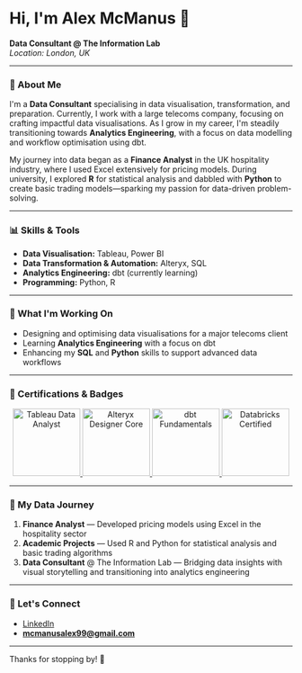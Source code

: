 # Hi, I'm Alex McManus 👋

**Data Consultant @ The Information Lab**  
*Location: London, UK*

---

### 🌟 About Me

I'm a **Data Consultant** specialising in data visualisation, transformation, and preparation. Currently, I work with a large telecoms company, focusing on crafting impactful data visualisations. As I grow in my career, I'm steadily transitioning towards **Analytics Engineering**, with a focus on data modelling and workflow optimisation using dbt.

My journey into data began as a **Finance Analyst** in the UK hospitality industry, where I used Excel extensively for pricing models. During university, I explored **R** for statistical analysis and dabbled with **Python** to create basic trading models—sparking my passion for data-driven problem-solving.

---

### 📊 Skills & Tools

- **Data Visualisation:** Tableau, Power BI  
- **Data Transformation & Automation:** Alteryx, SQL  
- **Analytics Engineering:** dbt (currently learning)  
- **Programming:** Python, R  

---

### 🚀 What I'm Working On

- Designing and optimising data visualisations for a major telecoms client
- Learning **Analytics Engineering** with a focus on dbt
- Enhancing my **SQL** and **Python** skills to support advanced data workflows

---

### 🏅 Certifications & Badges

<p align="center">
  <a href="https://www.credly.com/badges/f290b36d-bfbf-417f-987e-949c1cfe7f4b/public_url">
    <img src="https://images.credly.com/size/340x340/images/58b06a5f-aee6-4a11-ac53-da36d5f70e8e/image.png" alt="Tableau Data Analyst" width="120" height="120">
  </a>
  <a href="https://www.credly.com/badges/bcd0544d-91a8-4af9-98a9-43797ed9dee1/public_url">
    <img src="https://images.credly.com/size/340x340/images/14744318-8d6a-49c3-971d-6a4a0f524925/Certification_Designer_Core.png" alt="Alteryx Designer Core" width="120" height="120">
  </a>
  <a href="https://credentials.getdbt.com/fd526106-f568-4e99-af99-608829af3aee#acc.MG2Lkx7o">
    <img src="https://miro.medium.com/v2/resize:fit:720/format:webp/1*2qY0ZWIsbCwQRuupDpTXUQ.png" alt="dbt Fundamentals" width="120" height="120">
  </a>
  <a href="https://credentials.databricks.com/e093fca3-8c15-4580-a5e3-f917de410665#acc.qoBM1vaD">
    <img src="https://media.licdn.com/dms/image/v2/D4D12AQFK9blA3zT88w/article-cover_image-shrink_423_752/article-cover_image-shrink_423_752/0/1700466384988?e=1744243200&v=beta&t=hyv8-UiWZb-eP_n8QwPGOGp11HpOf28xXEAR-hmSNmY" alt="Databricks Certified" width="120" height="120">
  </a>
</p>

---

### 🚩 My Data Journey

1. **Finance Analyst** — Developed pricing models using Excel in the hospitality sector
2. **Academic Projects** — Used R and Python for statistical analysis and basic trading algorithms
3. **Data Consultant** @ The Information Lab — Bridging data insights with visual storytelling and transitioning into analytics engineering

---

### 📢 Let's Connect

- [LinkedIn](https://www.linkedin.com/in/alex-mcmanus-669055159/)
- **mcmanusalex99@gmail.com**

---

Thanks for stopping by! 🌟

